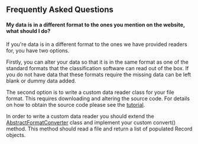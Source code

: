 ## Frequently Asked Questions

#### My data is in a different format to the ones you mention on the website, what should I do?

If you're data is in a different format to the ones we have provided readers for, you have two options.

Firstly, you can alter your data so that it is in the same format as one of the standard formats that the classification
software can read out of the box. If you do not have data that these formats require the missing data can be left blank or dummy
data added.

The second option is to write a custom data reader class for your file format. This requires downloading and altering the source code. 
For details on how to obtain the source code please see the [tutorial](tutorial.html). 

In order to write a custom data reader you should extend the [AbstractFormatConverter](https://builds.cs.st-andrews.ac.uk/job/digitising_scotland/javadoc/uk/ac/standrews/cs/digitising_scotland/record_classification/datareaders/AbstractFormatConverter.html)
class and implement your custom convert() method. This method should read a file and return a list of populated Record objects.